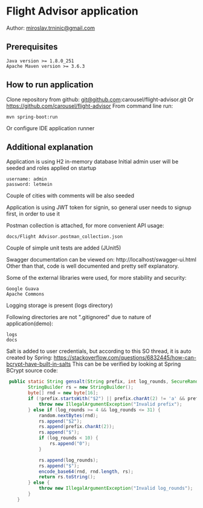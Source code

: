 # Flight Advisor application
Author:
miroslav.trninic@gmail.com

## Prerequisites
    Java version >= 1.8.0_251
    Apache Maven version >= 3.6.3 

## How to run application
Clone repository from github: 
git@github.com:carousel/flight-advisor.git
Or
https://github.com/carousel/flight-advisor
From command line run:

    mvn spring-boot:run
    
Or configure IDE application runner

## Additional explanation
Application is using H2 in-memory database
Initial admin user will be seeded and roles applied on startup

    username: admin
    password: letmein

Couple of cities with comments will be also seeded

Application is using JWT token for signin, so general user needs to signup first, in order to use it

Postman collection is attached, for more convenient API usage:
    
    docs/Flight Advisor.postman_collection.json 

Couple of simple unit tests are added (JUnit5)

Swagger documentation can be viewed on:
http://localhost/swagger-ui.html
Other than that, code is well documented and pretty self explanatory.

Some of the external libraries were used, for more stability and security:

    Google Guava
    Apache Commons

Logging storage is present (logs directory)

Following directories are not ".gitignored" due to nature of application(demo):

    logs
    docs

Salt is added to user credentials, but according to this SO thread, it is auto created by Spring:
https://stackoverflow.com/questions/6832445/how-can-bcrypt-have-built-in-salts
    This can be be verified by looking at Spring BCrypt source code:
```java
 public static String gensalt(String prefix, int log_rounds, SecureRandom random) throws IllegalArgumentException {
        StringBuilder rs = new StringBuilder();
        byte[] rnd = new byte[16];
        if (!prefix.startsWith("$2") || prefix.charAt(2) != 'a' && prefix.charAt(2) != 'y' && prefix.charAt(2) != 'b') {
            throw new IllegalArgumentException("Invalid prefix");
        } else if (log_rounds >= 4 && log_rounds <= 31) {
            random.nextBytes(rnd);
            rs.append("$2");
            rs.append(prefix.charAt(2));
            rs.append("$");
            if (log_rounds < 10) {
                rs.append("0");
            }

            rs.append(log_rounds);
            rs.append("$");
            encode_base64(rnd, rnd.length, rs);
            return rs.toString();
        } else {
            throw new IllegalArgumentException("Invalid log_rounds");
        }
    }
```


